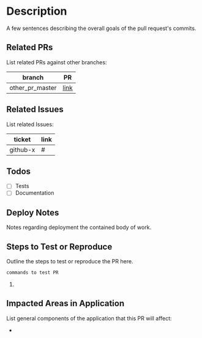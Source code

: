 # Description

A few sentences describing the overall goals of the pull request's commits.

## Related PRs

List related PRs against other branches:

| branch          | PR       |
| --------------- | -------- |
| other_pr_master | [link]() |

## Related Issues

List related Issues:

| ticket   | link     |
| -------- | -------- |
| github-x | # |

## Todos

- [ ] Tests
- [ ] Documentation

## Deploy Notes

Notes regarding deployment the contained body of work. 

## Steps to Test or Reproduce

Outline the steps to test or reproduce the PR here.

```sh
commands to test PR
```

1.

## Impacted Areas in Application

List general components of the application that this PR will affect:

-
